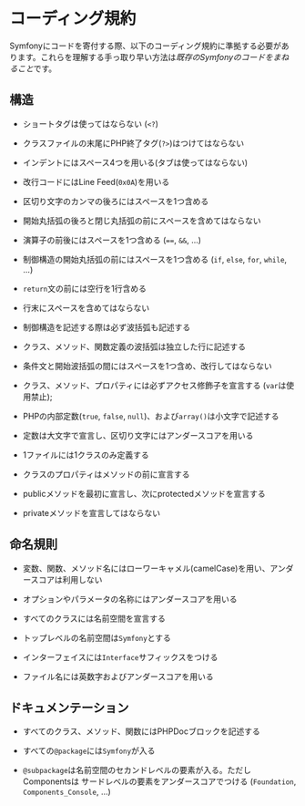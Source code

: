 コーディング規約
==================

Symfonyにコードを寄付する際、以下のコーディング規約に準拠する必要があります。これらを理解する手っ取り早い方法は*既存のSymfonyのコードをまねること*です。

構造
------

  * ショートタグは使ってはならない (`<?`)

  * クラスファイルの末尾にPHP終了タグ(`?>`)はつけてはならない

  * インデントにはスペース4つを用いる(タブは使ってはならない)

  * 改行コードにはLine Feed(`0x0A`)を用いる

  * 区切り文字のカンマの後ろにはスペースを1つ含める

  * 開始丸括弧の後ろと閉じ丸括弧の前にスペースを含めてはならない

  * 演算子の前後にはスペースを1つ含める (`==`, `&&`, ...)

  * 制御構造の開始丸括弧の前にはスペースを1つ含める
    (`if`, `else`, `for`, `while`, ...)

  * `return`文の前には空行を1行含める

  * 行末にスペースを含めてはならない

  * 制御構造を記述する際は必ず波括弧も記述する

  * クラス、メソッド、関数定義の波括弧は独立した行に記述する

  * 条件文と開始波括弧の間にはスペースを1つ含め、改行してはならない

  * クラス、メソッド、プロパティには必ずアクセス修飾子を宣言する (`var`は使用禁止);

  * PHPの内部定数(`true`, `false`, `null`)、および`array()`は小文字で記述する

  * 定数は大文字で宣言し、区切り文字にはアンダースコアを用いる

  * 1ファイルには1クラスのみ定義する

  * クラスのプロパティはメソッドの前に宣言する

  * publicメソッドを最初に宣言し、次にprotectedメソッドを宣言する

  * privateメソッドを宣言してはならない

命名規則
----------

  * 変数、関数、メソッド名にはローワーキャメル(camelCase)を用い、アンダースコアは利用しない

  * オプションやパラメータの名称にはアンダースコアを用いる

  * すべてのクラスには名前空間を宣言する

  * トップレベルの名前空間は`Symfony`とする

  * インターフェイスには`Interface`サフィックスをつける

  * ファイル名には英数字およびアンダースコアを用いる

ドキュメンテーション
--------------------

  * すべてのクラス、メソッド、関数にはPHPDocブロックを記述する

  * すべての`@package`には`Symfony`が入る

  * `@subpackage`は名前空間のセカンドレベルの要素が入る。ただしComponentsは
    サードレベルの要素をアンダースコアでつける
    (`Foundation`, `Components_Console`, ...)

